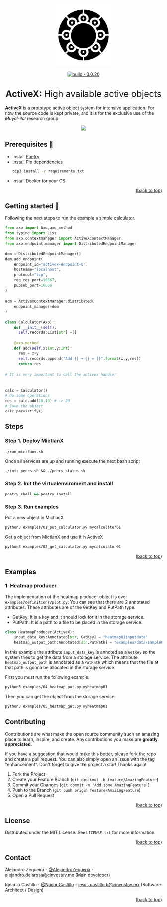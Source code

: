 <p align="center">
  <img width="200" src="./assets/logo.png" />
</p>

<div align=center>
<a href="https://test.pypi.org/project/mictlanx/"><img src="https://img.shields.io/badge/build-0.0.20-2ea44f?logo=Logo&logoColor=%23000" alt="build - 0.0.20"></a>
</div>
<div align=center>
	<h1>ActiveX: <span style="font-weight:normal;"> High available active objects</span></h1>
</div>

<!-- #  MictlanX  -->
**ActiveX** is a prototype active object system for intensive application. For now the source code is kept private, and it is for the exclusive use of the *Muyal-ilal* research group. 


<p align="center">
  <img width="750" src="./assets/activex_01.png" />
</p>


## Prerequisites 🧾

- Install [Poetry](https://python-poetry.org/)
- Install Pip dependencies
  ```bash
  pip3 install -r requirements.txt
  ```
- Install Docker for your OS

<p align="right">(<a href="#top">back to top</a>)</p>


## Getting started 🚀

Following the next steps to run the example a simple calculator.

```python
from axo import Axo,axo_method
from typing import List
from axo.contextmanager import ActiveXContextManager
from axo.endpoint.manager import DistributedEndpointManager

dem = DistributedEndpointManager()
dem.add_endpoint(
    endpoint_id="activex-endpoint-0",
    hostname="localhost",
    protocol="tcp",
    req_res_port=16667,
    pubsub_port=16666
)

acm = ActiveXContextManager.distributed(
    endpoint_manager=dem
)

class Calculator(Axo):
    def __init__(self):
      self.records:List[str] =[]

    @axo_method
    def add(self,x:int,y:int):
      res = x+y
      self.records.append("Add {} + {} = {}".format(x,y,res))
      return res

# It is very important to call the activex handler


calc = Calculator()
# Do some operations
res = calc.add(10,10) # -> 20
# Save the object
calc.persistify()
```


## Steps 
### Step 1. Deploy MictlanX
```
./run_mictlanx.sh
```
Once all services are up  and running execute the next bash script
```
./init_peers.sh && ./peers_status.sh
```

### Step 2. Init the virtualenviroment and install

```bash
poetry shell && poetry install
```
### Step 3. Run examples

Put a new object in MictlanX
```bash
python3 examples/01_put_calculator.py mycalculator01
```
Get a object from MictlanX and use it in ActiveX
```bash
python3 examples/02_get_calculator.py mycalculator01
```

<p align="right">(<a href="#top">back to top</a>)</p>


## Examples
### 1. Heatmap producer

The implementation of the heatmap producer object is over ```examples/definitions/plot.py```. You can see that there are 2 annotated attributes. These attributes are of the GetKey and PutPath type:

- GetKey: It is a key and it should look for it in the storage service.
- PutPath: It is a path to a file to be placed in the storage service.

```python
class HeatmapProducer(ActiveX):
    input_data_key:Annotated[str, GetKey] = "heatmap01inputdata"
    heatmap_output_path:Annotated[str,PutPath] = "examples/data/sample01.csv"
```

In this example the attribute ```input_data_key``` is annoted as a ```GetKey``` so the system tries to get the data from a storage service.  The attribute ```heatmap_output_path``` is annotated as a ```PutPath``` which means that the file at that path is gonna be allocated in the storage service.


First you must run the following example: 

```bash
python3 examples/04_heatmap_put.py myheatmap01
```


Then you can get the object from the storage service:

```bash
python3 examples/05_heatmap_get.py myheatmap01
```

<!-- CONTRIBUTING -->
## Contributing

Contributions are what make the open source community such an amazing place to learn, inspire, and create. Any contributions you make are **greatly appreciated**.

If you have a suggestion that would make this better, please fork the repo and create a pull request. You can also simply open an issue with the tag "enhancement".
Don't forget to give the project a star! Thanks again!

1. Fork the Project
2. Create your Feature Branch (`git checkout -b feature/AmazingFeature`)
3. Commit your Changes (`git commit -m 'Add some AmazingFeature'`)
4. Push to the Branch (`git push origin feature/AmazingFeature`)
5. Open a Pull Request

<p align="right">(<a href="#top">back to top</a>)</p>



<!-- LICENSE -->
## License

Distributed under the MIT License. See `LICENSE.txt` for more information.

<p align="right">(<a href="#top">back to top</a>)</p>



<!-- CONTACT -->
## Contact

 Alejandro Zequeira - [@AlejandroZequeria]() - alejandro.delarosa@cinvestav.mx (Main developer)

 Ignacio Castillo - [@NachoCastillo]() - jesus.castillo.b@cinvestav.mx (Software Architect / Design)

<p align="right">(<a href="#top">back to top</a>)</p>
